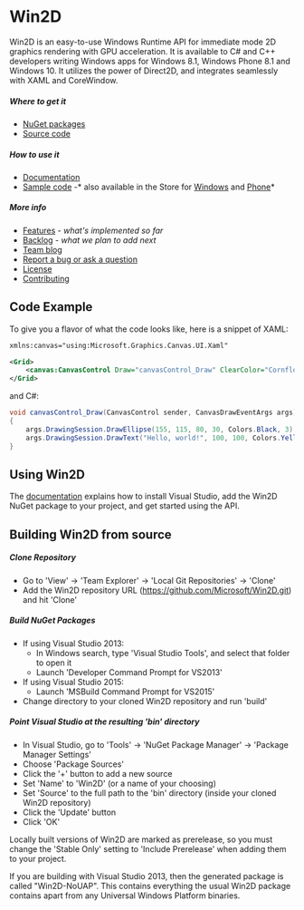 # Win2D

Win2D is an easy-to-use Windows Runtime API for immediate mode 2D graphics
rendering with GPU acceleration. It is available to C# and C++ developers
writing Windows apps for Windows 8.1, Windows Phone 8.1 and Windows 10. It
utilizes the power of Direct2D, and integrates seamlessly with XAML and
CoreWindow.

##### Where to get it
- [NuGet packages](http://www.nuget.org/packages/Win2D)
- [Source code](http://github.com/Microsoft/Win2D)

##### How to use it
- [Documentation](http://microsoft.github.io/Win2D)
- [Sample code](http://github.com/Microsoft/Win2D-samples) -*
    also available in the Store for
    [Windows](http://apps.microsoft.com/windows/en-us/app/win2d-example-gallery/b668cfe1-e280-4c1e-adc1-09b7981ab084) and
    [Phone](http://www.windowsphone.com/en-us/store/app/win2d-example-gallery/8797b9cb-1443-475f-9a43-dd959de6fcc1)*

##### More info
- [Features](http://github.com/Microsoft/Win2D/wiki/Features) - *what's implemented so far*
- [Backlog](http://github.com/Microsoft/Win2D/wiki/Backlog) - *what we plan to add next*
- [Team blog](http://blogs.msdn.com/b/win2d)
- [Report a bug or ask a question](http://github.com/Microsoft/Win2D/issues)
- [License](http://www.apache.org/licenses/LICENSE-2.0.html)
- [Contributing](http://github.com/Microsoft/Win2D/blob/master/CONTRIBUTING.md)

## Code Example
To give you a flavor of what the code looks like, here is a snippet of XAML:
```xml
xmlns:canvas="using:Microsoft.Graphics.Canvas.UI.Xaml"

<Grid>
    <canvas:CanvasControl Draw="canvasControl_Draw" ClearColor="CornflowerBlue" />
</Grid>
```
and C#:
```cs
void canvasControl_Draw(CanvasControl sender, CanvasDrawEventArgs args)
{
    args.DrawingSession.DrawEllipse(155, 115, 80, 30, Colors.Black, 3);
    args.DrawingSession.DrawText("Hello, world!", 100, 100, Colors.Yellow);
}
```

## Using Win2D

The [documentation](http://microsoft.github.io/Win2D) explains how to install Visual 
Studio, add the Win2D NuGet package to your project, and get started using the API.

## Building Win2D from source

##### Clone Repository
- Go to 'View' -> 'Team Explorer' -> 'Local Git Repositories' -> 'Clone'
- Add the Win2D repository URL (https://github.com/Microsoft/Win2D.git) and hit 'Clone'

##### Build NuGet Packages
- If using Visual Studio 2013:
  - In Windows search, type 'Visual Studio Tools', and select that folder to open it
  - Launch 'Developer Command Prompt for VS2013' 
- If using Visual Studio 2015:
  - Launch 'MSBuild Command Prompt for VS2015'
- Change directory to your cloned Win2D repository and run 'build'

##### Point Visual Studio at the resulting 'bin' directory
- In Visual Studio, go to 'Tools' -> 'NuGet Package Manager' -> 'Package Manager Settings'
- Choose 'Package Sources'
- Click the '+' button to add a new source
- Set 'Name' to 'Win2D' (or a name of your choosing)
- Set 'Source' to the full path to the 'bin' directory (inside your cloned Win2D repository)
- Click the 'Update' button
- Click 'OK'

Locally built versions of Win2D are marked as prerelease, so you must change the 'Stable 
Only' setting to 'Include Prerelease' when adding them to your project.

If you are building with Visual Studio 2013, then the generated package is
called "Win2D-NoUAP". This contains everything the usual Win2D package contains
apart from any Universal Windows Platform binaries.
